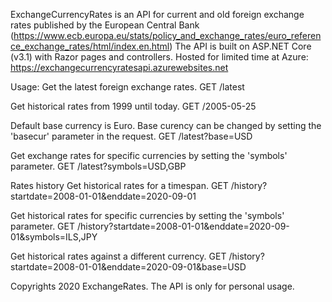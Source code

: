 ExchangeCurrencyRates is an API for current and old foreign exchange rates
published by the European Central Bank 
(https://www.ecb.europa.eu/stats/policy_and_exchange_rates/euro_reference_exchange_rates/html/index.en.html)
The API is built on ASP.NET Core (v3.1) with Razor pages and controllers.
Hosted for limited time at Azure: https://exchangecurrencyratesapi.azurewebsites.net

Usage:
Get the latest foreign exchange rates.
GET /latest

Get historical rates from 1999 until today.
GET /2005-05-25

Default base currency is Euro. Base curency can be changed by setting the 'basecur' parameter in the request.
GET /latest?base=USD

Get exchange rates for specific currencies by setting the 'symbols' parameter.
GET /latest?symbols=USD,GBP

Rates history
Get historical rates for a timespan.
GET /history?startdate=2008-01-01&enddate=2020-09-01

Get historical rates for specific currencies by setting the 'symbols' parameter.
GET /history?startdate=2008-01-01&enddate=2020-09-01&symbols=ILS,JPY

Get historical rates against a different currency.
GET /history?startdate=2008-01-01&enddate=2020-09-01&base=USD

Copyrights 2020 ExchangeRates. The API is only for personal usage.
